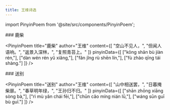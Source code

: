```yaml
---
title: 王维诗选
---
```


import PinyinPoem from '@site/src/components/PinyinPoem';

<div className="hidden-title">
### 鹿柴
</div>

<PinyinPoem 
  title="鹿柴" 
  author="王维"
  content={[
    "空山不见人，",
    "但闻人语响。",
    "返景入深林，",
    "复照青苔上。"
  ]}
  pinyinData={[
    ["kōng shān bù jiàn rén,"],
    ["dàn wén rén yǔ xiǎng,"],
    ["fǎn jǐng rù shēn lín,"],
    ["fù zhào qīng tái shàng."]
  ]}
/>

<div className="hidden-title">
### 送别
</div>

<PinyinPoem 
  title="送别" 
  author="王维"
  content={[
    "山中相送罢，",
    "日暮掩柴扉。",
    "春草明年绿，",
    "王孙归不归。"
  ]}
  pinyinData={[
    ["shān zhōng xiāng sòng bà,"],
    ["rì mù yǎn chái fēi,"],
    ["chūn cǎo míng nián lǜ,"],
    ["wáng sūn guī bù guī."]
  ]}
/> 